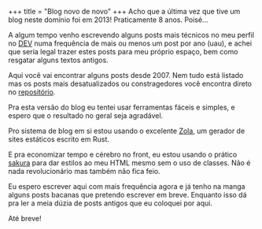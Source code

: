 +++
title = "Blog novo de novo"
+++
Acho que a última vez que tive um blog neste domínio foi em 2013! Praticamente 8 anos. Poisé...

A algum tempo venho escrevendo alguns posts mais técnicos no meu perfil no [DEV](https://dev.to/eberfreitas) numa frequência de mais ou menos um post por ano (uau), e achei que seria legal trazer estes posts para meu próprio espaço, bem como resgatar alguns textos antigos.

Aqui você vai encontrar alguns posts desde 2007. Nem tudo está listado mas os posts mais desatualizados ou constragedores você encontra direto no [repositório](https://github.com/eberfreitas/eberfreitas.github.io).

Pra esta versão do blog eu tentei usar ferramentas fáceis e simples, e espero que o resultado no geral seja agradável.

Pro sistema de blog em si estou usando o excelente [Zola](https://www.getzola.org/), um gerador de sites estáticos escrito em Rust.

E pra economizar tempo e cérebro no front, eu estou usando o prático [sakura](https://oxal.org/projects/sakura/) para dar estilos ao meu HTML mesmo sem o uso de classes. Não é nada revolucionário mas também não fica feio.

Eu espero escrever aqui com mais frequência agora e já tenho na manga alguns posts bacanas que pretendo escrever em breve. Enquanto isso dá pra ler a meia dúzia de posts antigos que eu coloquei por aqui.

Até breve!
